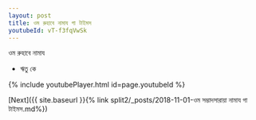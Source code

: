 ```yaml
---
layout: post
title: ওম রুহাবে নামায গা টাইমস
youtubeId: vT-f3fqVwSk
---
```

 
 
 ওম রুহাবে নামায  
 
 - ঋতু কে 
 
  
 
  
 
 
 
 
 
 


{% include youtubePlayer.html id=page.youtubeId %}
 
[Next]({{ site.baseurl }}{% link  split2/_posts/2018-11-01-ওম সম্ভাদসারায়া নামায গা টাইমস.md%})
 

